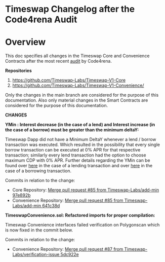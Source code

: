 # Timeswap Changelog after the Code4rena Audit

# Overview

This doc specifies all changes in the Timeswap Core and Convenience Contracts after the most recent [audit](https://code4rena.com/reports/2022-03-timeswap/) by Code4rena.

**Repositories**

1. https://github.com/Timeswap-Labs/Timeswap-V1-Core
2. https://github.com/Timeswap-Labs/Timeswap-V1-Convenience/

Only the changes in the main branch are considered for the purpose of this documentation. Also only material changes in the Smart Contracts are considered for the purpose of this documentation.

**CHANGES**

**YMin : Interest decrease (in the case of a lend) and Interest increase (in the case of a borrow) must be greater than the minimum deltaY:**

Timeswap Dapp did not have a Minimum DeltaY whenever a lend / borrow transaction was executed. Which resulted in the possibility that every single borrow transaction can be executed at 0% APR for that respective transaction; similarly every lend transaction had the option to choose maximum CDP with 0% APR. Further details regarding the YMin can be found over [here](https://timeswap.gitbook.io/timeswap/deep-dive/lending) in the case of a lending transaction and over [here](https://timeswap.gitbook.io/timeswap/deep-dive/borrowing) in the case of a borrowing transaction.

Commits in relation to the change:

- Core Repository: [ Merge pull request #85 from Timeswap-Labs/add-min 97e892b](https://github.com/Timeswap-Labs/Timeswap-V1-Core/commit/97e892b42339f13d51c3a940b0af83cddee5d27a)
- Convenience Repository: [ Merge pull request #85 from Timeswap-Labs/add-min 641c38d](https://github.com/Timeswap-Labs/Timeswap-V1-Convenience/commit/641c38d62d3a1351e7d8c7207bf4eab1eb544fa6)

**TimeswapConvenience.sol: Refactored imports for proper compilation:**

Timeswap Convenience interfaces failed verification on Polygonscan which is now fixed in the commit below.

Commits in relation to the change:

- Convenience Repository: [Merge pull request #87 from Timeswap-Labs/verification-issue 5dc922e](https://github.com/Timeswap-Labs/Timeswap-V1-Convenience/commit/5dc922e708446c7bfa083f897695347b86a1c844)
